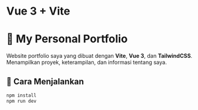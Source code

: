 # Vue 3 + Vite

# 🌿 My Personal Portfolio

Website portfolio saya yang dibuat dengan **Vite**, **Vue 3**, dan **TailwindCSS**.  
Menampilkan proyek, keterampilan, dan informasi tentang saya.

## 🚀 Cara Menjalankan

```bash
npm install
npm run dev
```

